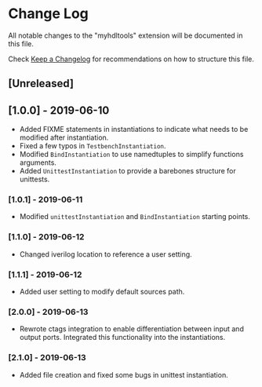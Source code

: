 # Change Log

All notable changes to the "myhdltools" extension will be documented in this file.

Check [Keep a Changelog](http://keepachangelog.com/) for recommendations on how to structure this file.

## [Unreleased]

## [1.0.0] - 2019-06-10

- Added FIXME statements in instantiations to indicate what needs to be modified after instantiation.
- Fixed a few typos in `TestbenchInstantiation`.
- Modified `BindInstantiation` to use namedtuples to simplify functions arguments.
- Added `UnittestInstantiation` to provide a barebones structure for unittests.

### [1.0.1] - 2019-06-11

- Modified `unittestInstantiation` and `BindInstantiation` starting points.

### [1.1.0] - 2019-06-12

- Changed iverilog location to reference a user setting.

### [1.1.1] - 2019-06-12

- Added user setting to modify default sources path.

### [2.0.0] - 2019-06-13

- Rewrote ctags integration to enable differentiation between input and output ports. Integrated this functionality into the instantiations.

### [2.1.0] - 2019-06-13

- Added file creation and fixed some bugs in unittest instantiation.
